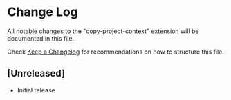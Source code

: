 # Change Log

All notable changes to the "copy-project-context" extension will be documented in this file.

Check [Keep a Changelog](http://keepachangelog.com/) for recommendations on how to structure this file.

## [Unreleased]

- Initial release